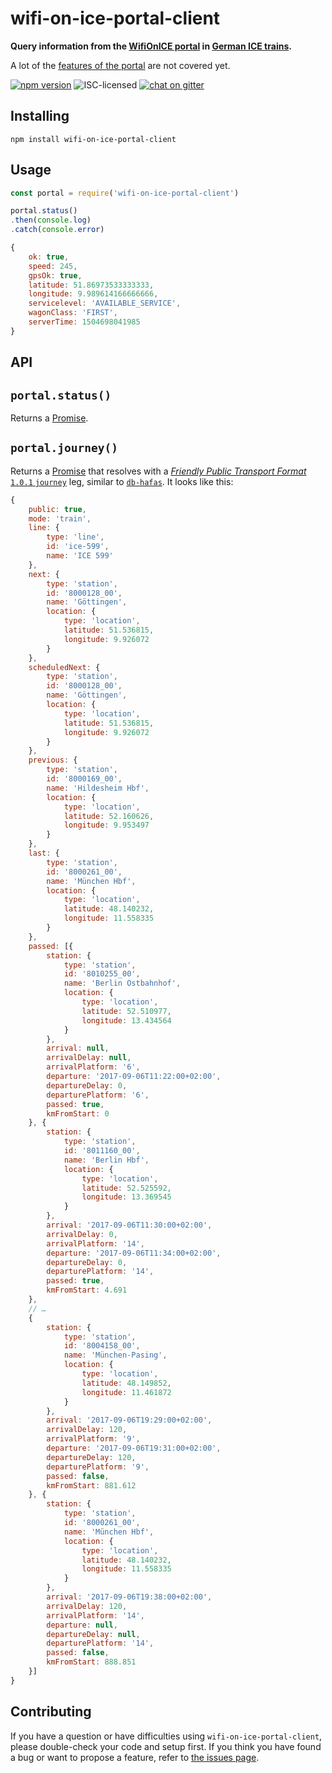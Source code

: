 # wifi-on-ice-portal-client

**Query information from the [WifiOnICE portal](https://www.bahn.com/en/view/trains/on-board-service/wifi.shtml) in [German ICE trains](https://en.wikipedia.org/wiki/Intercity-Express).**

A lot of the [features of the portal](https://gist.github.com/derhuerst/bdca32a50c7ca4a004cee90745a7f68c) are not covered yet.

[![npm version](https://img.shields.io/npm/v/wifi-on-ice-portal-client.svg)](https://www.npmjs.com/package/wifi-on-ice-portal-client)
![ISC-licensed](https://img.shields.io/github/license/derhuerst/wifi-on-ice-portal-client.svg)
[![chat on gitter](https://badges.gitter.im/derhuerst.svg)](https://gitter.im/derhuerst)


## Installing

```shell
npm install wifi-on-ice-portal-client
```


## Usage

```js
const portal = require('wifi-on-ice-portal-client')

portal.status()
.then(console.log)
.catch(console.error)
```

```js
{
	ok: true,
	speed: 245,
	gpsOk: true,
	latitude: 51.86973533333333,
	longitude: 9.989614166666666,
	servicelevel: 'AVAILABLE_SERVICE',
	wagonClass: 'FIRST',
	serverTime: 1504698041985
}
```


## API

## `portal.status()`

Returns a [Promise](https://developer.mozilla.org/en-US/docs/Web/JavaScript/Reference/Global_Objects/Promise).

## `portal.journey()`

Returns a [Promise](https://developer.mozilla.org/en-US/docs/Web/JavaScript/Reference/Global_Objects/Promise) that resolves with a [*Friendly Public Transport Format* `1.0.1` `journey`](https://github.com/public-transport/friendly-public-transport-format/blob/1.0.1/spec/readme.md#journey) leg, similar to [`db-hafas`](https://github.com/derhuerst/db-hafas#db-hafas). It looks like this:

```js
{
	public: true,
	mode: 'train',
	line: {
		type: 'line',
		id: 'ice-599',
		name: 'ICE 599'
	},
	next: {
		type: 'station',
		id: '8000128_00',
		name: 'Göttingen',
		location: {
			type: 'location',
			latitude: 51.536815,
			longitude: 9.926072
		}
	},
	scheduledNext: {
		type: 'station',
		id: '8000128_00',
		name: 'Göttingen',
		location: {
			type: 'location',
			latitude: 51.536815,
			longitude: 9.926072
		}
	},
	previous: {
		type: 'station',
		id: '8000169_00',
		name: 'Hildesheim Hbf',
		location: {
			type: 'location',
			latitude: 52.160626,
			longitude: 9.953497
		}
	},
	last: {
		type: 'station',
		id: '8000261_00',
		name: 'München Hbf',
		location: {
			type: 'location',
			latitude: 48.140232,
			longitude: 11.558335
		}
	},
	passed: [{
		station: {
			type: 'station',
			id: '8010255_00',
			name: 'Berlin Ostbahnhof',
			location: {
				type: 'location',
				latitude: 52.510977,
				longitude: 13.434564
			}
		},
		arrival: null,
		arrivalDelay: null,
		arrivalPlatform: '6',
		departure: '2017-09-06T11:22:00+02:00',
		departureDelay: 0,
		departurePlatform: '6',
		passed: true,
		kmFromStart: 0
	}, {
		station: {
			type: 'station',
			id: '8011160_00',
			name: 'Berlin Hbf',
			location: {
				type: 'location',
				latitude: 52.525592,
				longitude: 13.369545
			}
		},
		arrival: '2017-09-06T11:30:00+02:00',
		arrivalDelay: 0,
		arrivalPlatform: '14',
		departure: '2017-09-06T11:34:00+02:00',
		departureDelay: 0,
		departurePlatform: '14',
		passed: true,
		kmFromStart: 4.691
	},
	// …
	{
		station: {
			type: 'station',
			id: '8004158_00',
			name: 'München-Pasing',
			location: {
				type: 'location',
				latitude: 48.149852,
				longitude: 11.461872
			}
		},
		arrival: '2017-09-06T19:29:00+02:00',
		arrivalDelay: 120,
		arrivalPlatform: '9',
		departure: '2017-09-06T19:31:00+02:00',
		departureDelay: 120,
		departurePlatform: '9',
		passed: false,
		kmFromStart: 881.612
	}, {
		station: {
			type: 'station',
			id: '8000261_00',
			name: 'München Hbf',
			location: {
				type: 'location',
				latitude: 48.140232,
				longitude: 11.558335
			}
		},
		arrival: '2017-09-06T19:38:00+02:00',
		arrivalDelay: 120,
		arrivalPlatform: '14',
		departure: null,
		departureDelay: null,
		departurePlatform: '14',
		passed: false,
		kmFromStart: 888.851
	}]
}
```


## Contributing

If you have a question or have difficulties using `wifi-on-ice-portal-client`, please double-check your code and setup first. If you think you have found a bug or want to propose a feature, refer to [the issues page](https://github.com/derhuerst/wifi-on-ice-portal-client/issues).
